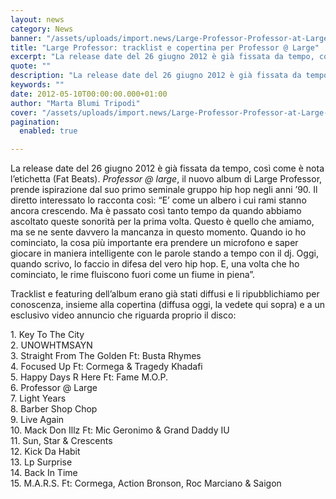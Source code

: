 ```yaml
---
layout: news
category: News
banner: "/assets/uploads/import.news/Large-Professor-Professor-at-Large-Artwork.jpg"
title: "Large Professor: tracklist e copertina per Professor @ Large"
excerpt: "La release date del 26 giugno 2012 è già fissata da tempo, così come è nota l’etichetta (Fat Beats). Professor @ large, il nuovo album di Large Professor, prende ispirazione dal suo primo seminale gruppo hip hop negli anni ’90. Il diretto interessato lo racconta così: “E’ come un albero i cui rami stanno ancora [&hellip"
quote: ""
description: "La release date del 26 giugno 2012 è già fissata da tempo, così come è nota l’etichetta (Fat Beats). Professor @ large, il nuovo album di Large Professor, prende ispirazione dal suo primo seminale gruppo hip hop negli anni ’90. Il diretto interessato lo racconta così: “E’ come un albero i cui rami stanno ancora [&hellip"
keywords: ""
date: 2012-05-10T00:00:00.000+01:00
author: "Marta Blumi Tripodi"
cover: "/assets/uploads/import.news/Large-Professor-Professor-at-Large-Artwork.jpg"
pagination:
  enabled: true

---
```


La release date del 26 giugno 2012 è già fissata da tempo, così come è nota l’etichetta (Fat Beats). _Professor @ large_, il nuovo album di Large Professor, prende ispirazione dal suo primo seminale gruppo hip hop negli anni ’90\. Il diretto interessato lo racconta così: “E’ come un albero i cui rami stanno ancora crescendo. Ma è passato così tanto tempo da quando abbiamo ascoltato queste sonorità per la prima volta. Questo è quello che amiamo, ma se ne sente davvero la mancanza in questo momento. Quando io ho cominciato, la cosa più importante era prendere un microfono e saper giocare in maniera intelligente con le parole stando a tempo con il dj. Oggi, quando scrivo, lo faccio in difesa del vero hip hop. E, una volta che ho cominciato, le rime fluiscono fuori come un fiume in piena”.

Tracklist e featuring dell’album erano già stati diffusi e li ripubblichiamo per conoscenza, insieme alla copertina (diffusa oggi, la vedete qui sopra) e a un esclusivo video annuncio che riguarda proprio il disco:

1\. Key To The City  
2\. UNOWHTMSAYN  
3\. Straight From The Golden Ft: Busta Rhymes  
4\. Focused Up Ft: Cormega & Tragedy Khadafi  
5\. Happy Days R Here Ft: Fame M.O.P.  
6\. Professor @ Large  
7\. Light Years  
8\. Barber Shop Chop  
9\. Live Again  
10\. Mack Don Illz Ft: Mic Geronimo & Grand Daddy IU  
11\. Sun, Star & Crescents  
12\. Kick Da Habit  
13\. Lp Surprise  
14\. Back In Time  
15\. M.A.R.S. Ft: Cormega, Action Bronson, Roc Marciano & Saigon